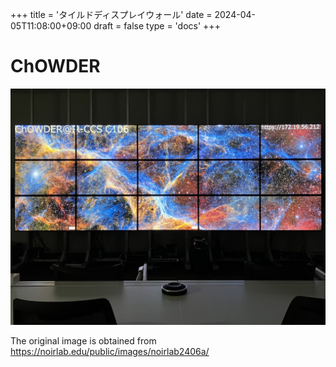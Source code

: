 +++
title = 'タイルドディスプレイウォール'
date = 2024-04-05T11:08:00+09:00
draft = false
type = 'docs'
+++

# ChOWDER

![](TDW_DECam.jpg)

The original image is obtained from <https://noirlab.edu/public/images/noirlab2406a/>